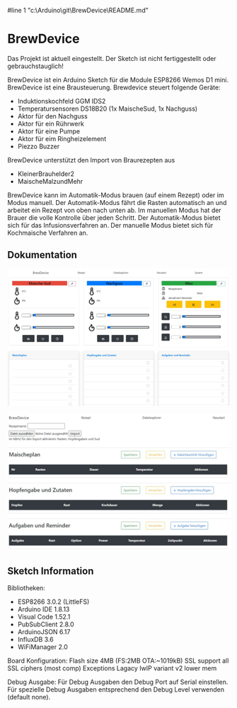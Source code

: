 #line 1 "c:\\Arduino\\git\\BrewDevice\\README.md"
# BrewDevice

Das Projekt ist aktuell eingestellt. Der Sketch ist nicht fertiggestellt oder gebrauchstauglich!

BrewDevice ist ein Arduino Sketch für die Module ESP8266 Wemos D1 mini. BrewDevice ist eine Brausteuerung. Brewdevice steuert folgende Geräte:

- Induktionskochfeld GGM IDS2
- Temperatursensoren DS18B20 (1x MaischeSud, 1x Nachguss)
- Aktor für den Nachguss
- Aktor für ein Rührwerk
- Aktor für eine Pumpe
- Aktor für eim Ringheizelement
- Piezzo Buzzer

BrewDevice unterstützt den Import von Braurezepten aus

- KleinerBrauhelder2
- MaischeMalzundMehr

BrewDevice kann im Automatik-Modus brauen (auf einem Rezept) oder im Modus manuell. Der Automatik-Modus fährt die Rasten automatisch an und arbeitet ein Rezept von oben nach unten ab. Im manuellen Modus hat der Brauer die volle Kontrolle über jeden Schritt.
Der Automatik-Modus bietet sich für das Infusionsverfahren an. Der manuelle Modus bietet sich für Kochmaische Verfahren an.

## Dokumentation

![Startseite](tools/main.jpg)

![Rezept](tools/rezept.jpg)

## Sketch Information

Bibliotheken:

- ESP8266 3.0.2 (LittleFS)
- Arduino IDE 1.8.13
- Visual Code 1.52.1
- PubSubClient 2.8.0
- ArduinoJSON 6.17
- InfluxDB 3.6
- WiFiManager 2.0

Board Konfiguration:
Flash size 4MB (FS:2MB OTA:~1019kB)
SSL support all SSL ciphers (most comp)
Exceptions Lagacy
IwIP variant v2 lower mem

Debug Ausgabe:
Für Debug Ausgaben den Debug Port auf Serial einstellen. Für spezielle Debug Ausgaben entsprechend den Debug Level verwenden (default none).

